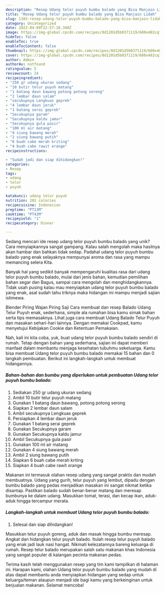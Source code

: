```yaml
---
description: "Resep Udang telor puyuh bumbu balado yang Bisa Manjain Lidah"
title: "Resep Udang telor puyuh bumbu balado yang Bisa Manjain Lidah"
slug: 1103-resep-udang-telor-puyuh-bumbu-balado-yang-bisa-manjain-lidah
category: Uncategorized
date: 2022-04-09T22:57:18.340Z
image: https://img-global.cpcdn.com/recipes/8d1201d5b0371119/680x482cq70/udang-telor-puyuh-bumbu-balado-foto-resep-utama.jpg
hideToc: false
enableToc: true
enableTocContent: false
thumbnail: https://img-global.cpcdn.com/recipes/8d1201d5b0371119/680x482cq70/udang-telor-puyuh-bumbu-balado-foto-resep-utama.jpg
cover: https://img-global.cpcdn.com/recipes/8d1201d5b0371119/680x482cq70/udang-telor-puyuh-bumbu-balado-foto-resep-utama.jpg
author: Admin
authorAv: notfound
ratingvalue: 5
reviewcount: 24
recipeingredient:
- "250 gr udang ukuran sedang"
- "10 butir telur puyuh matang"
- "1 batang daun bawang potong potong serong"
- "2 lembar daun salam"
- "secukupnya Lengkuas geprek"
- "4 lembar daun jeruk"
- "1 batang serai geprek"
- "Secukupnya garam"
- "Secukupnya kaldu jamur"
- "Secukupnya gula pasir"
- "100 ml air matang"
- "4 siung bawang merah"
- "2 siung bawang putih"
- "6 buah cabe merah kriting"
- "4 buah cabe rawit orange"
recipeinstructions:

- "Sudah jadi dan siap dihidangkan!"
categories:
- Resep
tags:
- udang
- telor
- puyuh

katakunci: udang telor puyuh 
nutrition: 201 calories
recipecuisine: Indonesian
preptime: "PT13M"
cooktime: "PT42M"
recipeyield: "1"
recipecategory: Dinner

---
```





Sedang mencari ide resep udang telor puyuh bumbu balado yang unik? Cara menyiapkannya sangat gampang. Kalau salah mengolah maka hasilnya akan hambar dan bahkan tidak sedap. Padahal udang telor puyuh bumbu balado yang enak selayaknya mempunyai aroma dan rasa yang mampu memancing selera Kita.





Banyak hal yang sedikit banyak mempengaruhi kualitas rasa dari udang telor puyuh bumbu balado, mulai dari jenis bahan, kemudian pemilihan bahan segar dan Bagus, sampai cara mengolah dan menghidangkannya. Tidak usah pusing kalau mau menyiapkan udang telor puyuh bumbu balado yang enak,      asal sudah tahu triknya maka hidangan ini mampu menjadi sajian istimewa.














Blender Piring Wajan Piring Saji Cara membuat dan resep Balado Udang Telur Puyuh enak, sederhana, simple ala rumahan bisa kamu simak bahan serta tips memasaknya. Lihat juga cara membuat Udang Balado Telur Puyuh dan masakan sehari-hari lainnya. Dengan memakai Cookpad, kamu menyetujui Kebijakan Cookie dan Ketentuan Pemakaian.






Nah, kali ini kita coba, yuk, buat udang telor puyuh bumbu balado sendiri di rumah. Tetap dengan bahan yang sederhana, sajian ini dapat memberi manfaat dalam membantu menjaga kesehatan tubuhmu sekeluarga. Kamu bisa membuat Udang telor puyuh bumbu balado memakai 15 bahan dan 0 langkah pembuatan. Berikut ini langkah-langkah untuk membuat hidangannya.

<!--inarticleads1-->

##### Bahan-bahan dan bumbu yang diperlukan untuk pembuatan Udang telor puyuh bumbu balado:

1. Sediakan 250 gr udang ukuran sedang
1. Ambil 10 butir telur puyuh matang
1. Gunakan 1 batang daun bawang, potong potong serong
1. Siapkan 2 lembar daun salam
1. Ambil secukupnya Lengkuas geprek
1. Persiapkan 4 lembar daun jeruk
1. Gunakan 1 batang serai geprek
1. Gunakan Secukupnya garam
1. Gunakan Secukupnya kaldu jamur
1. Ambil Secukupnya gula pasir
1. Gunakan 100 ml air matang
1. Gunakan 4 siung bawang merah
1. Ambil 2 siung bawang putih
1. Siapkan 6 buah cabe merah kriting
1. Siapkan 4 buah cabe rawit orange


Makanan ini termasuk olahan resep udang yang sangat praktis dan mudah membuatnya. Udang yang gurih, telur puyuh yang lembut, dipadu dengan bumbu balado yang pedas menjadikan masakan ini sangat nikmat ketika disantap. Pastikan balado sudah benar-benar matang dan meresap bumbunya ke dalam udang. Masukkan tomat, terasi, dan kecap ikan, aduk-aduk hingga tercampur merata. 

<!--inarticleads2-->

##### Langkah-langkah untuk membuat Udang telor puyuh bumbu balado:


1. Selesai dan siap dihidangkan!

Masukkan telur puyuh goreng, aduk dan masak hingga bumbu meresap. Angkat dan hidangkan telur puyuh balado. Itulah resep telur puyuh balado yang enak jadi lauk nasi hangat. Nikmati kelezatannya bareng keluarga di rumah. Resep telur balado merupakan salah satu makanan khas Indonesia yang sangat populer di kalangan pecinta makanan pedas. 

Terima kasih telah menggunakan resep yang tim kami tampilkan di halaman ini. Harapan kami, olahan Udang telor puyuh bumbu balado yang mudah di atas dapat membantu anda menyiapkan hidangan yang sedap untuk keluarga/teman ataupun menjadi ide bagi kamu yang berkeinginan untuk berjualan makanan. Selamat mencoba!
